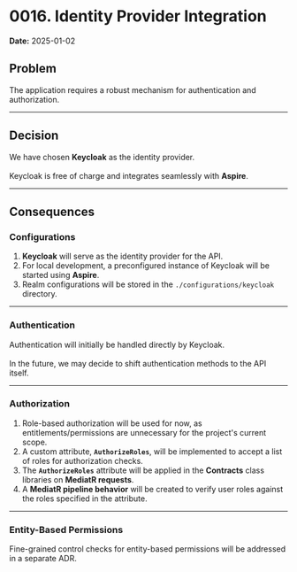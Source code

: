 # 0016. Identity Provider Integration

**Date:** 2025-01-02

## Problem

The application requires a robust mechanism for authentication and authorization.

---

## Decision

We have chosen **Keycloak** as the identity provider. </br>  
Keycloak is free of charge and integrates seamlessly with **Aspire**.

---

## Consequences

### Configurations

1. **Keycloak** will serve as the identity provider for the API. </br>
2. For local development, a preconfigured instance of Keycloak will be started using **Aspire**. </br>
3. Realm configurations will be stored in the `./configurations/keycloak` directory.

---

### Authentication

Authentication will initially be handled directly by Keycloak. </br>  
In the future, we may decide to shift authentication methods to the API itself.

---

### Authorization

1. Role-based authorization will be used for now, as entitlements/permissions are unnecessary for the project's current scope. </br>
2. A custom attribute, **`AuthorizeRoles`**, will be implemented to accept a list of roles for authorization checks. </br>
3. The **`AuthorizeRoles`** attribute will be applied in the **Contracts** class libraries on **MediatR requests**. </br>
4. A **MediatR pipeline behavior** will be created to verify user roles against the roles specified in the attribute.

---

### Entity-Based Permissions

Fine-grained control checks for entity-based permissions will be addressed in a separate ADR.  
